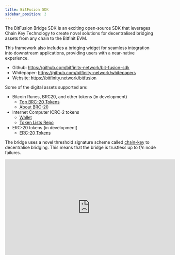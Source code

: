 ```yaml
---
title: BitFusion SDK
sidebar_position: 3
---
```


The BitFusion Bridge SDK is an exciting open-source SDK that leverages Chain Key Technology to create novel solutions for decentralised bridging assets from any chain to the Bitfinit EVM.

This framework also includes a bridging widget for seamless integration into downstream applications, providing users with a near-native experience.

* Github: https://github.com/bitfinity-network/bit-fusion-sdk
* Whitepaper: https://github.com/bitfinity-network/whitepapers
* Website: https://bitfinity.network/bitfusion

Some of the digital assets supported are:
* Bitcoin Runes, BRC20, and other tokens (in development)
    * [Top BRC-20 Tokens](https://coinranking.com/coins/brc-20)
    * [About BRC-20](https://cointelegraph.com/learn/what-is-a-brc-20-token-standard-an-overview)
* Internet Computer ICRC-2 tokens
    * [Wallet](https://wallet.bitfinity.network/)
    * [Token Lists Repo](https://github.com/bitfinity-network/token-lists)
* ERC-20 tokens (in development)
    * [ERC-20 Tokens](https://etherscan.io/tokens)


The bridge uses a novel threshold signature scheme called [chain-key](https://internetcomputer.org/how-it-works/chain-key-technology) to decentralise bridging. This means that the bridge is trustless up to f/n node failures.  

<div class="video-container">
    <iframe width="560" height="315" src="https://www.youtube.com/embed/eh9Z7D3Uuco" frameborder="0" allow="accelerometer; autoplay; clipboard-write; encrypted-media; gyroscope; picture-in-picture" allowfullscreen></iframe>
</div>